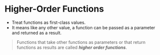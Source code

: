# Higher-Order Functions

- Treat functions as first-class values.
- It means like any other value, a function can be passed as a parameter and returned as a result.

> Functions that take other functions as parameters or that return functions as results are called ***higher order functions***.

<!--stackedit_data:
eyJoaXN0b3J5IjpbOTIxMjMzMTU5XX0=
-->